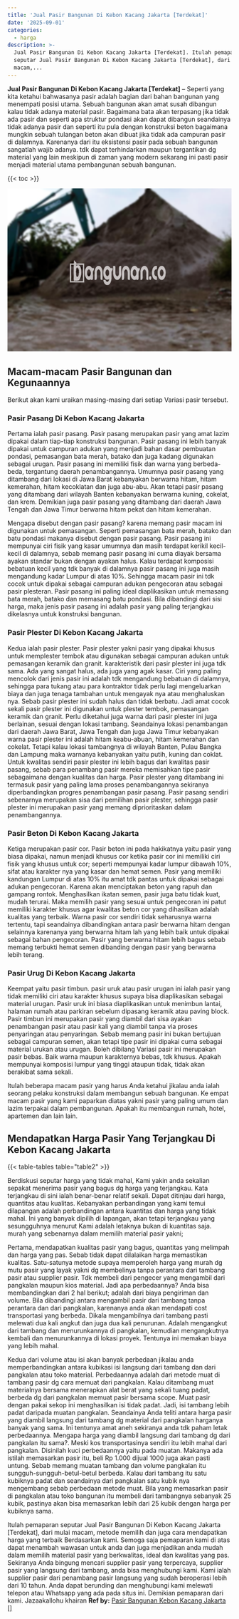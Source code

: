 ```yaml
---
title: 'Jual Pasir Bangunan Di Kebon Kacang Jakarta [Terdekat]'
date: '2025-09-01'
categories:
  - harga
description: >-
  Jual Pasir Bangunan Di Kebon Kacang Jakarta [Terdekat]. Itulah pemaparan
  seputar Jual Pasir Bangunan Di Kebon Kacang Jakarta [Terdekat], dari mulai
  macam,...
---
```


**Jual Pasir Bangunan Di Kebon Kacang Jakarta \[Terdekat\]** – Seperti yang kita ketahui bahwasanya pasir adalah bagian dari bahan bangunan yang menempati posisi utama. Sebuah bangunan akan amat susah dibangun kalau tidak adanya material pasir. Bagaimana bata akan terpasang jika tidak ada pasir dan seperti apa struktur pondasi akan dapat dibangun seandainya tidak adanya pasir dan seperti itu pula dengan konstruksi beton bagaimana mungkin sebuah tulangan beton akan dibuat jika tidak ada campuran pasir di dalamnya. Karenanya dari itu eksistensi pasir pada sebuah bangunan sangatlah wajib adanya. tdk dapat terhindarkan maupun tergantikan dg material yang lain meskipun di zaman yang modern sekarang ini pasti pasir menjadi material utama pembangunan sebuah bangunan.

{{< toc >}}

![Jual Pasir Bangunan Di Kebon Kacang Jakarta [Terdekat]](/images/jual-pasir-bangunan-29.png)

## Macam-macam Pasir Bangunan dan Kegunaannya

Berikut akan kami uraikan masing-masing dari setiap Variasi pasir tersebut.

### Pasir Pasang Di Kebon Kacang Jakarta

Pertama ialah pasir pasang. Pasir pasang merupakan pasir yang amat lazim dipakai dalam tiap-tiap konstruksi bangunan. Pasir pasang ini lebih banyak dipakai untuk campuran adukan yang menjadi bahan dasar pembuatan pondasi, pemasangan bata merah, batako dan juga kadang digunakan sebagai urugan. Pasir pasang ini memiliki fisik dan warna yang berbeda-beda, tergantung daerah penambangannya. Umumnya pasir pasang yang ditambang dari lokasi di Jawa Barat kebanyakan berwarna hitam, hitam kemerahan, hitam kecoklatan dan juga abu-abu. Akan tetapi pasir pasang yang ditambang dari wilayah Banten kebanyakan berwarna kuning, cokelat, dan krem. Demikian juga pasir pasang yang ditambang dari daerah Jawa Tengah dan Jawa Timur berwarna hitam pekat dan hitam kemerahan.

Mengapa disebut dengan pasir pasang? karena memang pasir macam ini digunakan untuk pemasangan. Seperti pemasangan bata merah, batako dan batu pondasi makanya disebut dengan pasir pasang. Pasir pasang ini mempunyai ciri fisik yang kasar umumnya dan masih terdapat kerikil kecil-kecil di dalamnya, sebab memang pasir pasang ini cuma diayak bersama ayakan standar bukan dengan ayakan halus. Kalau terdapat komposisi bebatuan kecil yang tdk banyak di dalamnya pasir pasang ini juga masih mengandung kadar Lumpur di atas 10%. Sehingga macam pasir ini tdk cocok untuk dipakai sebagai campuran adukan pengecoran atau sebagai pasir plesteran. Pasir pasang ini paling ideal diaplikasikan untuk memasang bata merah, batako dan memasang batu pondasi. Bila dibandingi dari sisi harga, maka jenis pasir pasang ini adalah pasir yang paling terjangkau dikelasnya untuk konstruksi bangunan.

### Pasir Plester Di Kebon Kacang Jakarta

Kedua ialah pasir plester. Pasir plester yakni pasir yang dipakai khusus untuk memplester tembok atau digunakan sebagai campuran adukan untuk pemasangan keramik dan granit. karakteristik dari pasir plester ini juga tdk sama. Ada yang sangat halus, ada juga yang agak kasar. Ciri yang paling mencolok dari jenis pasir ini adalah tdk mengandung bebatuan di dalamnya, sehingga para tukang atau para kontraktor tidak perlu lagi mengeluarkan biaya dan juga tenaga tambahan untuk mengayak nya atau menghaluskan nya. Sebab pasir plester ini sudah halus dan tidak berbatu. Jadi amat cocok sekali pasir plester ini digunakan untuk plester tembok, pemasangan keramik dan granit. Perlu diketahui juga warna dari pasir plester ini juga berlainan, sesuai dengan lokasi tambang. Seandainya lokasi penambangan dari daerah Jawa Barat, Jawa Tengah dan juga Jawa Timur kebanyakan warna pasir plester ini adalah hitam keabu-abuan, hitam kemerahan dan cokelat. Tetapi kalau lokasi tambangnya di wilayah Banten, Pulau Bangka dan Lampung maka warnanya kebanyakan yaitu putih, kuning dan coklat. Untuk kwalitas sendiri pasir plester ini lebih bagus dari kwalitas pasir pasang, sebab para penambang pasir mereka memisahkan tipe pasir sebagaimana dengan kualitas dan harga. Pasir plester yang ditambang ini termasuk pasir yang paling lama proses penambangannya sekiranya diperbandingkan progres penambangan pasir pasang. Pasir pasang sendiri sebenarnya merupakan sisa dari pemilihan pasir plester, sehingga pasir plester ini merupakan pasir yang memang diprioritaskan dalam penambangannya.

### Pasir Beton Di Kebon Kacang Jakarta

Ketiga merupakan pasir cor. Pasir beton ini pada hakikatnya yaitu pasir yang biasa dipakai, namun menjadi khusus cor ketika pasir cor ini memiliki ciri fisik yang khusus untuk cor; seperti mempunyai kadar lumpur dibawah 10%, sifat atau karakter nya yang kasar dan hemat semen. Pasir yang memiliki kandungan Lumpur di atas 10% itu amat tdk pantas untuk dipakai sebagai adukan pengecoran. Karena akan menciptakan beton yang rapuh dan gampang rontok. Menghasilkan ikatan semen, pasir juga batu tidak kuat, mudah terurai. Maka memilih pasir yang sesuai untuk pengecoran ini patut memiliki karakter khusus agar kwalitas beton cor yang dihasilkan adalah kualitas yang terbaik. Warna pasir cor sendiri tidak seharusnya warna tertentu, tapi seandainya dibandingkan antara pasir berwarna hitam dengan selainnya karenanya yang berwarna hitam lah yang lebih baik untuk dipakai sebagai bahan pengecoran. Pasir yang berwarna hitam lebih bagus sebab memang terbukti hemat semen dibanding dengan pasir yang berwarna lebih terang.

### Pasir Urug Di Kebon Kacang Jakarta

Keempat yaitu pasir timbun. pasir uruk atau pasir urugan ini ialah pasir yang tidak memiliki ciri atau karakter khusus supaya bisa diaplikasikan sebagai material urugan. Pasir uruk ini biasa diaplikasikan untuk menimbun lantai, halaman rumah atau parkiran sebelum dipasang keramik atau paving block. Pasir timbun ini merupakan pasir yang diambil dari sisa ayakan penambangan pasir atau pasir kali yang diambil tanpa via proses penyaringan atau penyaringan. Sebab memang pasir ini bukan bertujuan sebagai campuran semen, akan tetapi tipe pasir ini dipakai cuma sebagai material urukan atau urugan. Boleh dibilang Variasi pasir ini merupakan pasir bebas. Baik warna maupun karakternya bebas, tdk khusus. Apakah mempunyai komposisi lumpur yang tinggi ataupun tidak, tidak akan berakibat sama sekali.

Itulah beberapa macam pasir yang harus Anda ketahui jikalau anda ialah seorang pelaku konstruksi dalam membangun sebuah bangunan. Ke empat macam pasir yang kami paparkan diatas yakni pasir yang paling umum dan lazim terpakai dalam pembangunan. Apakah itu membangun rumah, hotel, apartemen dan lain lain.

## Mendapatkan Harga Pasir Yang Terjangkau Di Kebon Kacang Jakarta

{{< table-tables table="table2" >}}

Berdiskusi seputar harga yang tidak mahal, Kami yakin anda sekalian sepakat menerima pasir yang bagus dg harga yang terjangkau. Kata terjangkau di sini ialah benar-benar relatif sekali. Dapat ditinjau dari harga, quantitas atau kualitas. Kebanyakan perbandingan yang kami temui dilapangan adalah perbandingan antara kuantitas dan harga yang tidak mahal. Ini yang banyak dipilih di lapangan, akan tetapi terjangkau yang sesungguhnya menurut Kami adalah letaknya bukan di kuantitas saja. murah yang sebenarnya dalam memilih material pasir yakni;

Pertama, mendapatkan kualitas pasir yang bagus, quantitas yang melimpah dan harga yang pas. Sebab tidak dapat dilalaikan harga memastikan kualitas. Satu-satunya metode supaya memperoleh harga yang murah dg mutu pasir yang layak yakni dg membelinya tanpa perantara dari tambang pasir atau supplier pasir. Tdk membeli dari pengecer yang mengambil dari pangkalan maupun kios material. Jadi apa perbedaannya? Anda bisa membandingkan dari 2 hal berikut; adalah dari biaya pengiriman dan volume. Bila dibandingi antara mengambil pasir dari tambang tanpa perantara dan dari pangkalan, karenanya anda akan mendapati cost transportasi yang berbeda. Dikala mengambilnya dari tambang pasti melewati dua kali angkut dan juga dua kali penurunan. Adalah mengangkut dari tambang dan menurunkannya di pangkalan, kemudian mengangkutnya kembali dan menurunkannya di lokasi proyek. Tentunya ini memakan biaya yang lebih mahal.

Kedua dari volume atau isi akan banyak perbedaan jikalau anda memperbandingkan antara kubikasi isi langsung dari tambang dan dari pangkalan atau toko material. Perbedaannya adalah dari metode muat di tambang pasir dg cara memuat dari pangkalan. Kalau ditambang muat materialnya bersama menerapkan alat berat yang sekali tuang padat, berbeda dg dari pangkalan memuat pasir bersama scope. Muat pasir dengan pakai sekop ini menghasilkan isi tidak padat. Jadi, isi tambang lebih padat daripada muatan pangkalan. Seandainya Anda teliti antara harga pasir yang diambil langsung dari tambang dg material dari pangkalan harganya banyak yang sama. Ini tentunya amat aneh sekiranya anda tdk paham letak perbedaannya. Mengapa harga yang diambil langsung dari tambang dg dari pangkalan itu sama?. Meski kos transportasinya sendiri itu lebih mahal dari pangkalan. Disinilah kuci perbedaannya yaitu pada muatan. Makanya ada istilah memasarkan pasir itu, beli Rp 1.000 dijual 1000 juga akan pasti untung. Sebab memang muatan tambang dan volume pangkalan itu sungguh-sungguh-betul-betul berbeda. Kalau dari tambang itu satu kubiknya padat dan seandainya dari pangkalan satu kubik nya mengembang sebab perbedaan metode muat. Bila yang memasarkan pasir di pangkalan atau toko bangunan itu membeli dari tambangnya sebanyak 25 kubik, pastinya akan bisa memasarkan lebih dari 25 kubik dengan harga per kubiknya sama.

Itulah pemaparan seputar Jual Pasir Bangunan Di Kebon Kacang Jakarta \[Terdekat\], dari mulai macam, metode memilih dan juga cara mendapatkan harga yang terbaik Berdasarkan kami. Semoga saja pemaparan kami di atas dapat menambah wawasan untuk anda dan juga menjadikan anda mudah dalam memilih material pasir yang berkwalitas, ideal dan kwalitas yang pas. Sekiranya Anda bingung mencari supplier pasir yang terpercaya, supplier pasir yang langsung dari tambang, anda bisa menghubungi kami. Kami ialah supplier pasir dari penambang pasir langsung yang sudah beroperasi lebih dari 10 tahun. Anda dapat berunding dan menghubungi kami melewati telepon atau Whatsapp yang ada pada situs ini. Demikian pemaparan dari kami. Jazaakallohu khairan
**Ref by:** [Pasir Bangunan Kebon Kacang Jakarta []](https://id.wikipedia.org/wiki/Pasir)
